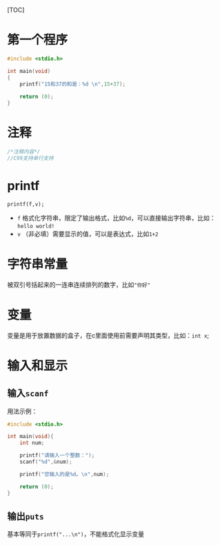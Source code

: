 [TOC]

# 第一个程序

```c
#include <stdio.h>

int main(void)
{
    printf("15和37的和是：%d \n",15+37);
    
    return (0);
}
```

# 注释
```c
/*注释内容*/
//C99支持单行支持
```

# printf
`printf(f,v);`
- `f` 格式化字符串，限定了输出格式，比如`%d`，可以直接输出字符串，比如：`hello world!`
- `v` （非必填）需要显示的值，可以是表达式，比如`1+2`

# 字符串常量
被双引号括起来的一连串连续排列的数字，比如`"你好"`

# 变量
变量是用于放置数据的盒子，在c里面使用前需要声明其类型，比如：`int x`;

# 输入和显示
## 输入`scanf`
用法示例：
```c
#include <stdio.h>

int main(void){
    int num;

    printf("请输入一个整数：");
    scanf("%d",&num);

    printf("您输入的是%d。\n",num);

    return (0);
}
```

## 输出`puts`
基本等同于`printf("...\n")`，不能格式化显示变量

